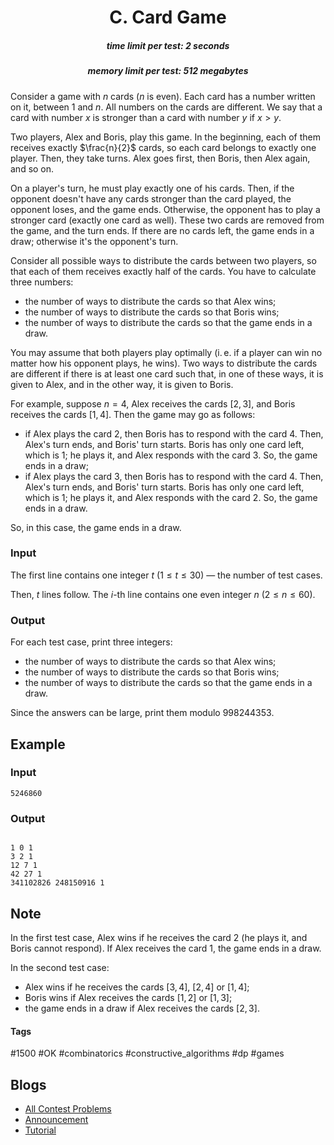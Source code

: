 <h1 style='text-align: center;'> C. Card Game</h1>

<h5 style='text-align: center;'>time limit per test: 2 seconds</h5>
<h5 style='text-align: center;'>memory limit per test: 512 megabytes</h5>

Consider a game with $n$ cards ($n$ is even). Each card has a number written on it, between $1$ and $n$. All numbers on the cards are different. We say that a card with number $x$ is stronger than a card with number $y$ if $x > y$.

Two players, Alex and Boris, play this game. In the beginning, each of them receives exactly $\frac{n}{2}$ cards, so each card belongs to exactly one player. Then, they take turns. Alex goes first, then Boris, then Alex again, and so on.

On a player's turn, he must play exactly one of his cards. Then, if the opponent doesn't have any cards stronger than the card played, the opponent loses, and the game ends. Otherwise, the opponent has to play a stronger card (exactly one card as well). These two cards are removed from the game, and the turn ends. If there are no cards left, the game ends in a draw; otherwise it's the opponent's turn.

Consider all possible ways to distribute the cards between two players, so that each of them receives exactly half of the cards. You have to calculate three numbers:

* the number of ways to distribute the cards so that Alex wins;
* the number of ways to distribute the cards so that Boris wins;
* the number of ways to distribute the cards so that the game ends in a draw.

You may assume that both players play optimally (i. e. if a player can win no matter how his opponent plays, he wins). Two ways to distribute the cards are different if there is at least one card such that, in one of these ways, it is given to Alex, and in the other way, it is given to Boris.

For example, suppose $n = 4$, Alex receives the cards $[2, 3]$, and Boris receives the cards $[1, 4]$. Then the game may go as follows:

* if Alex plays the card $2$, then Boris has to respond with the card $4$. Then, Alex's turn ends, and Boris' turn starts. Boris has only one card left, which is $1$; he plays it, and Alex responds with the card $3$. So, the game ends in a draw;
* if Alex plays the card $3$, then Boris has to respond with the card $4$. Then, Alex's turn ends, and Boris' turn starts. Boris has only one card left, which is $1$; he plays it, and Alex responds with the card $2$. So, the game ends in a draw.

So, in this case, the game ends in a draw.

### Input

The first line contains one integer $t$ ($1 \le t \le 30$) — the number of test cases.

Then, $t$ lines follow. The $i$-th line contains one even integer $n$ ($2 \le n \le 60$).

### Output

For each test case, print three integers:

* the number of ways to distribute the cards so that Alex wins;
* the number of ways to distribute the cards so that Boris wins;
* the number of ways to distribute the cards so that the game ends in a draw.

Since the answers can be large, print them modulo $998244353$.

## Example

### Input


```text
5246860
```
### Output

```text

1 0 1
3 2 1
12 7 1
42 27 1
341102826 248150916 1

```
## Note

In the first test case, Alex wins if he receives the card $2$ (he plays it, and Boris cannot respond). If Alex receives the card $1$, the game ends in a draw.

In the second test case: 

* Alex wins if he receives the cards $[3, 4]$, $[2, 4]$ or $[1, 4]$;
* Boris wins if Alex receives the cards $[1, 2]$ or $[1, 3]$;
* the game ends in a draw if Alex receives the cards $[2, 3]$.


#### Tags 

#1500 #OK #combinatorics #constructive_algorithms #dp #games 

## Blogs
- [All Contest Problems](../Educational_Codeforces_Round_136_(Rated_for_Div._2).md)
- [Announcement](../blogs/Announcement.md)
- [Tutorial](../blogs/Tutorial.md)
